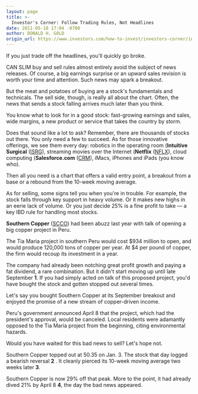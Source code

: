 ```yaml
---
layout: page
title: >-
  Investor's Corner: Follow Trading Rules, Not Headlines
date: 2011-05-18 17:04 -0700
author: DONALD H. GOLD
origin_url: https://www.investors.com/how-to-invest/investors-corner/investors-corner-follow-trading-rules-not-headlines
---
```





If you just trade off the headlines, you'll quickly go broke.

  

CAN SLIM buy and sell rules almost entirely avoid the subject of news releases. Of course, a big earnings surprise or an upward sales revision is worth your time and attention. Such news may spark a breakout.

  

But the meat and potatoes of buying are a stock's fundamentals and technicals. The sell side, though, is really all about the chart. Often, the news that sends a stock falling arrives much later than you think.

  

You know what to look for in a good stock: fast-growing earnings and sales, wide margins, a new product or service that takes the country by storm.

  

Does that sound like a lot to ask? Remember, there are thousands of stocks out there. You only need a few to succeed. As for those innovative offerings, we see them every day: robotics in the operating room (**Intuitive Surgical** ([ISRG](https://research.investors.com/quote.aspx?symbol=ISRG)), streaming movies over the Internet (**Netflix** ([NFLX](https://research.investors.com/quote.aspx?symbol=NFLX)), cloud computing (**Salesforce.com** ([CRM](https://research.investors.com/quote.aspx?symbol=CRM)), iMacs, iPhones and iPads (you know who).

  

Then all you need is a chart that offers a valid entry point, a breakout from a base or a rebound from the 10-week moving average.

  

As for selling, some signs tell you when you're in trouble. For example, the stock falls through key support in heavy volume. Or it makes new highs in an eerie lack of volume. Or you just decide 25% is a fine profit to take — a key IBD rule for handling most stocks.

  

**Southern Copper** ([SCCO](https://research.investors.com/quote.aspx?symbol=SCCO)) had been abuzz last year with talk of opening a big copper project in Peru.

  

The Tia Maria project in southern Peru would cost \$934 million to open, and would produce 120,000 tons of copper per year. At \$4 per pound of copper, the firm would recoup its investment in a year.

  

The company had already been notching great profit growth and paying a fat dividend, a rare combination. But it didn't start moving up until late September **1**. If you had simply acted on talk of this proposed project, you'd have bought the stock and gotten stopped out several times.

  

Let's say you bought Southern Copper at its September breakout and enjoyed the promise of a new stream of copper-driven income.

  

Peru's government announced April 8 that the project, which had the president's approval, would be canceled. Local residents were adamantly opposed to the Tia Maria project from the beginning, citing environmental hazards.

  

Would you have waited for this bad news to sell? Let's hope not.

  

Southern Copper topped out at 50.35 on Jan. 3. The stock that day logged a bearish reversal **2** . It cleanly pierced its 10-week moving average two weeks later **3**.

  

Southern Copper is now 29% off that peak. More to the point, it had already dived 21% by April 8 **4**, the day the bad news appeared.




